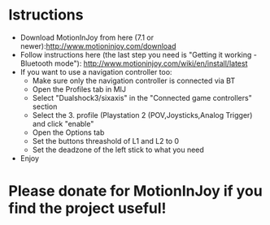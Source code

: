 # Istructions #

  * Download MotionInJoy from here (7.1 or newer):http://www.motioninjoy.com/download
  * Follow instructions here (the last step you need is "Getting it working - Bluetooth mode"): http://www.motioninjoy.com/wiki/en/install/latest
  * If you want to use a navigation controller too:
    * Make sure only the navigation controller is connected via BT
    * Open the Profiles tab in MIJ
    * Select "Dualshock3/sixaxis" in the "Connected game controllers" section
    * Select the 3. profile (Playstation 2 (POV,Joysticks,Analog Trigger) and click "enable"
    * Open the Options tab
    * Set the buttons threashold of L1 and L2 to 0
    * Set the deadzone of the left stick to what you need
  * Enjoy

# Please donate for MotionInJoy if you find the project useful! #